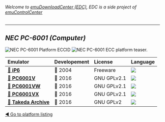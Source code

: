 ###### Welcome to [emuDownloadCenter (EDC)](https://github.com/PhoenixInteractiveNL/emuDownloadCenter/wiki/), EDC is a side project of [emuControlCenter](https://github.com/PhoenixInteractiveNL/emuControlCenter/wiki/)
***
## _NEC PC-6001 (Computer)_
![](https://raw.githubusercontent.com/wiki/PhoenixInteractiveNL/emuDownloadCenter/images_platform/ecc_pc6001_cell.png "NEC PC-6001 Platform ECCID")
![](https://raw.githubusercontent.com/wiki/PhoenixInteractiveNL/emuDownloadCenter/images_platform/ecc_pc6001_teaser.png "NEC PC-6001 ECC platform teaser.")

| Emulator | Developement | License | Language |
|:---------|:-------------|:--------|:---------|
| [:file_folder: **iP6**](https://github.com/PhoenixInteractiveNL/emuDownloadCenter/wiki/Emulator-ip6plus#menu) | :red_circle: 2004 | Freeware | ![](https://raw.githubusercontent.com/wiki/PhoenixInteractiveNL/emuDownloadCenter/images_flags/icon_flag_EN_24.png) |
| [:file_folder: **PC6001V**](https://github.com/PhoenixInteractiveNL/emuDownloadCenter/wiki/Emulator-pc6001v#menu) | :large_blue_circle: 2016 | GNU GPLv2.1 | ![](https://raw.githubusercontent.com/wiki/PhoenixInteractiveNL/emuDownloadCenter/images_flags/icon_flag_EN_24.png) |
| [:file_folder: **PC6001VW**](https://github.com/PhoenixInteractiveNL/emuDownloadCenter/wiki/Emulator-pc6001vw#menu) | :large_blue_circle: 2016 | GNU GPLv2.1 | ![](https://raw.githubusercontent.com/wiki/PhoenixInteractiveNL/emuDownloadCenter/images_flags/icon_flag_EN_24.png) |
| [:file_folder: **PC6001VX**](https://github.com/PhoenixInteractiveNL/emuDownloadCenter/wiki/Emulator-pc6001vx#menu) | :large_blue_circle: 2016 | GNU GPLv2.1 | ![](https://raw.githubusercontent.com/wiki/PhoenixInteractiveNL/emuDownloadCenter/images_flags/icon_flag_EN_24.png) |
| [:file_folder: **Takeda Archive**](https://github.com/PhoenixInteractiveNL/emuDownloadCenter/wiki/Emulator-takeda#menu) | :large_blue_circle: 2016 | GNU GPLv2 | ![](https://raw.githubusercontent.com/wiki/PhoenixInteractiveNL/emuDownloadCenter/images_flags/icon_flag_EN_24.png) |

[:arrow_backward: Go to platform listing](https://github.com/PhoenixInteractiveNL/emuDownloadCenter/wiki/EDC-Platform-List)
